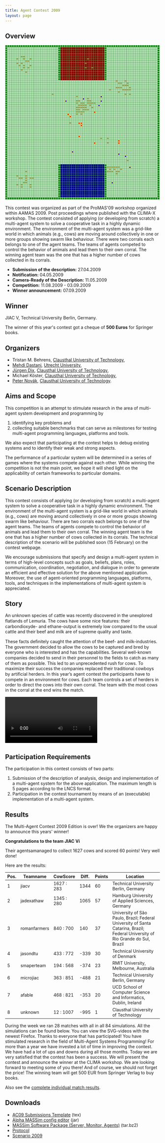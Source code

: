 ```yaml
---
title: Agent Contest 2009
layout: page
---
```


Overview
--------

![MAPC 2009](mapc2009.png)

This contest was organized as part of the ProMAS'09 workshop organized within AAMAS 2009. Post proceedings where published with the CLIMA-X workshop. The contest consisted of applying (or developing from scratch) a multi-agent system to solve a cooperative task in a highly dynamic environment. The environment of the multi-agent system was a grid-like world in which animals (e.g., cows) are moving around collectively in one or more groups showing swarm like behaviour. There were two corrals each belongs to one of the agent teams. The teams of agents competed to control the behavior of animals and lead them to their own corral. The winning agent team was the one that has a higher number of cows collected in its corrals.

* **Submission of the description:** 27.04.2009
* **Notification:** 04.05.2009
* **Camera-Ready of the Description:** 11.05.2009
* **Competition:** 11.08.2009 - 03.09.2009
* **Winner announcement:** 07.09.2009

Winner
------

JIAC V, Technical University Berlin, Germany.

The winner of this year's contest got  a cheque of **500 Euros** for Springer books.

Organizers
----------

* Tristan M. Behrens, [Clausthal University of Technology](https://www.tu-clausthal.de/),
* [Mehdi Dastani](https://www.uu.nl/medewerkers/MMDastani), [Utrecht University](https://www.uu.nl/),
* [Jürgen Dix](https://www.ifi-ci.tu-clausthal.de/members/leader/prof-dr-juergen-dix), [Clausthal University of Technology](https://www.tu-clausthal.de/),
* Michael Köster, [Clausthal University of Technology](https://www.tu-clausthal.de/),
* [Peter Novák](http://peter.aronde.net/), [Clausthal University of Technology](https://www.tu-clausthal.de/).

Aims and Scope
--------------

This competition is an attempt to stimulate research in the area of multi-agent system development and programming by

1. identifying key problems and
2. collecting suitable benchmarks
   that can serve as milestones for testing multi-agent programming languages, platforms and tools.

We also expect that participating at the contest helps to debug existing systems and to identify their weak and strong aspects.

The performance of a particular system will be determined in a series of games where the systems compete against each other. While winning the competition is not the main point, we hope it will shed light on the applicability of certain frameworks to particular domains.

Scenario Description
--------------------

This contest consists of applying (or developing from scratch) a multi-agent system to solve a cooperative task in a highly dynamic environment. The environment of the multi-agent system is a grid-like world in which animals (e.g., cows) are moving around collectively in one or more groups showing swarm like behaviour. There are two corrals each belongs to one of the agent teams. The teams of agents compete to control the behavior of animals and lead them to their own corral. The winning agent team is the one that has a higher number of cows collected in its corrals. The technical description of the scenario will be published soon (15 February) on the contest webpage.

We encourage submissions that specify and design a multi-agent system in terms of high-level concepts such as goals, beliefs, plans, roles, communication, coordination, negotiation, and dialogue in order to generate an efficient and effective solution for the above mentioned application. Moreover, the use of agent-oriented programming languages, platforms, tools, and techniques in the implementations of multi-agent system is appreciated.

Story
-----

An unknown species of cattle was recently discovered in the unexplored ﬂatlands of Lemuria. The cows have some nice features: their carbondioxyde- and ethane-output is extremely low compared to the usual cattle and their beef and milk are of supreme quality and taste.

These facts deﬁnitely caught the attention of the beef- and milk-industries. The government decided to allow the cows to be captured and bred by everyone who is interested and has the capabilities. Several well-known companies decided to send in their personnel to the ﬁelds to catch as many of them as possible. This led to an unprecedented rush for cows. To maximize their success the companies replaced their traditional cowboys by artiﬁcial herders. In this year’s agent contest the participants have to compete in an environment for cows. Each team controls a set of herders in order to direct the cows into their own corral. The team with the most cows in the corral at the end wins the match.

<video controls>
  <source src="mapc2009.webm" type="video/webm">
  <img src="mapc2009.jpg" alt="MAPC 2009">
</video>

Participation Requirements
--------------------------

The participation in this contest consists of two parts:

1. Submission of the description of analysis, design and implementation of a multi-agent system for the above application. The maximum length is 5 pages according to the LNCS format.
2. Participation in the contest tournament by means of an (executable) implementation of a multi-agent system.

Results
-------

The Multi-Agent Contest 2009 Edition is over! We the organizers are happy to announce this years' winner!

**Congratulations to the team JIAC Vi**

Their agentsamanaged to collect 1627 cows and scored 60 points! Very well done!

Here are the results:

Pos. | Teamname | CowScore | Diff. | Points | Location
--- | --- | --- | --- | --- | ---
1 | jiacv | 1627 : 283 | 1344 | 60 | Technical University Berlin, Germany
2 | jadexathaw | 1345 : 280 | 1065 | 57 | Hamburg University of Applied Sciences, Germany
3 | romanfarmers | 840 : 700 | 140 | 37 | University of São Paulo, Brazil; Federal University of Santa Catarina, Brazil; Federal University of Rio Grande do Sul, Brazil
4 | jasondtu | 433 : 772 | -339 | 30 | Technical University of Denmark
5 | smaperteam | 194 : 568 | -374 | 23 | RMIT University, Melbourne, Australia
6 | microjiac | 363 : 851 | -488 | 21 | Technical University Berlin, Germany
7 | afable | 468 : 821 | -353 | 20 | UCD School of Computer Science and Informatics, Dublin, Ireland
8 | unknown | 12 : 1007 | -995 | 1 | Clausthal University of Technology

During the week we ran 28 matches with all in all 84 simulations. All the simulations can be found below. You can view the SVG-videos with the newest Firefox. Thanks to everyone that has participated! You have stimulated research in the field of Multi-Agent Systems Programming! For more than a year we have invested a lot of time in improving the contest. We have had a lot of ups and downs during all those months. Today we are very satisfied that the contest has been a success. We will present the contest and announce the winner at the CLIMA workshop. We are looking forward to meeting some of you there! And of course, we should not forget the price! The winning team will get 500 EUR from Springer Verlag to buy books.

Also see the [complete individual match results](/2009/40-results-of-2009/).

Downloads
---------

* [AC09 Submissions Template](ac09-submissions-template.tex) (tex)
* [Alpha MASSim config editor](SimpleMassimEditor.jar) (jar)
* [MASSim Software Package (Server, Monitor, Agents)](massim-20090717-v1.2.tar.bz2) (tar.bz2)
* [Protocol](protocol.pdf)
* [Scenario 2009](scenario.pdf)

<!-- TODO: JPGs, MP4, SVG, WebM -->
